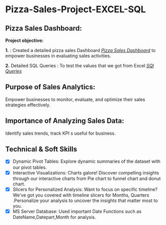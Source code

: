 # Pizza-Sales-Project-EXCEL-SQL

## Pizza  Sales Dashboard:
**Project objective:**

**1.** : Created a detailed pizza sales Dashboard _[Pizza Sales Dashboard](https://github.com/RoopaGanapur/Pizza-Sales-Project-EXCEL-SQL/blob/main/Excel%20Pizza%20Sales%20Dashboard.pdf)_ to empower businesses in evaluating sales activities.

**2.** Detailed SQL Queries : To test the values that we got from Excel  _[SQl Queries](https://github.com/RoopaGanapur/Excel_Sales_Analytics/blob/main/Market%20PerformanceVS%20Target.pdf)_ 

## Purpose of Sales Analytics:
Empower businesses to monitor, evaluate, and optimize their sales strategies effectively.

## Importance of Analyzing Sales Data:
Identify sales trends, track KPI s useful for business.

## Technical & Soft Skills
      
- [x] Dynamic Pivot Tables: Explore dynamic summaries of the dataset with our pivot tables. 
- [x] Interactive Visualizations: Charts galore! Discover compelling insights through our interactive charts from Pie chart to funnel chart and donut chart.
- [x] Slicers for Personalized Analysis: Want to focus on specific timeline? We've got you covered with timeline slicers for Months, Quarters .Personalize your analysis to uncover the insights that matter most to you.
- [x] MS Server Database: Used important Date Functions such as DateName,Datepart,Month for analysis.
